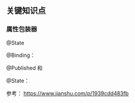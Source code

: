 
## 关键知识点

### 属性包装器

@State

@Binding：



@Published 和 

@State： 

参考： https://www.jianshu.com/p/1939cdd483fb
